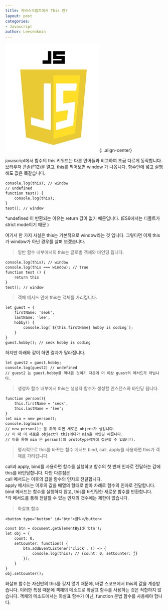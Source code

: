 ```yaml
---
title: 자바스크립트에서 This 란?
layout: post
categories:
- Javascript
author: Leeseokmin
---
```


![자바스크립트](/assets/images/portfolio/js-logo.png){: .align-center}

javascript에서 함수의 this 키워드는 다른 언어들과 비교하여 조금 다르게 동작합니다.
브라우저 콘솔(F12)을 열고, this를 찍어보면 window 가 나옵니다.
함수안에 넣고 실행해도 값은 똑같습니다.

```
console.log(this); // window
// undefined
function test() {
	console.log(this);
}
test(); // window
```

*undefined 이 반환되는 이유는 return 값이 없기 때문입니다. (ES6에서는 디폴트가 strict mode이기 때문 )

여기서 한 가지 사실은 this는 기본적으로 window라는 것 입니다.
그렇다면 이제 this가 window가 아닌 경우를 살펴 보겠습니다.

> 일반 함수 내부에서의 this는 글로벌 객체와 바인딩 됩니다.

```
console.log(this); // window
console.log(this === window); // true
function test () {
	return this
}
test(); // window
```

> 객체 메서드 안에 this는 객체를 가리킵니다.

```
let guest = {
	firstName: 'seok',
	lastName: 'lee',
	hobby() {
		console.log(`${this.firstName} hobby is coding`);
	}
}
guest.hobby(); // seok hobby is coding
```
하지만 아래와 같이 하면 결과가 달라집니다.
```
let guest2 = guest.hobby;
console.log(guest2) // undefined
// guest2 는 guest.hobby를 꺼내온 것이기 때문에 더 이상 guest의 메서드가 아닙니다.
```
> 생성자 함수 내부에서 this는 생성자 함수가 생성할 인스턴스와 바인딩 됩니다.

```
function person(){
	this.firstName = 'seok',
	this.lastName = 'lee';
}
let min = new person();
console.log(min);
// new person(); 을 하게 되면 새로운 object가 생깁니다.
// 이 때 이 새로운 object의 this에다가 min을 바인딩 해줍니다.
// 이를 통해 min 은 person()의 prototype객체에 접근할 수 있습니다.
```
> 명시적으로 this를 바꾸는 함수 메서드 bind, call, apply를 사용하면 this가 객체를 가리킵니다.

call과 apply, bind를 사용하면 함수를 실행하고 함수의 첫 번째 인자로 전달하는 값에 this를 바인딩합니다.
다만 다른점은<br />
call 메서드는 이후의 값을 함수의 인자로 전달합니다.<br />
apply 메서드는 이후의 값을 배열의 형태로 받아 차례로 함수의 인자로 전달합니다.<br />
bind 메서드는 함수를 실행하지 않고, this를 바인딩한 새로운 함수를 반환합니다.<br />
*각 메서드를 통해 전달할 수 있는 인재의 갯수에는 제한이 없습니다.

> 화살표 함수

```
<button type="button" id="btn">클릭</button>
```

```
const btn = document.getElementById('btn');
let obj = {
	count: 0,
	setCounter: function() {
		btn.addEventListener('click', () => {
			console.log(this); // {count: 0, setCounter: ƒ}
		});
	}
}
obj.setCounter();
```
화살표 함수는 자신만의 this를 갖지 않기 때문에, 바깥 스코프에서 this의 값을 계승받습니다.
이러한 특징 때문에 객체의 메소드로 화살표 함수를 사용하는 것은 적합하지 않습니다.
객체의 메소드에서는 화살표 함수가 아닌, function 문법 함수를 사용해야 합니다.

